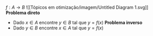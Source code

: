 $f:A \to B$ 
![[Tópicos em otimização/imagem/Untitled Diagram 1.svg]]
**Problema direto**
- Dado $x \in A$ encontre $y\in B$ tal que $y=f(x)$
**Problema inverso**
- Dado $y \in B$ encontre $x \in A$ tal que $y=f(x)$

